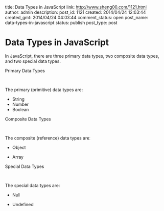 title: Data Types in JavaScript
link: http://www.sheng00.com/1121.html
author: admin
description: 
post_id: 1121
created: 2014/04/24 12:03:44
created_gmt: 2014/04/24 04:03:44
comment_status: open
post_name: data-types-in-javascript
status: publish
post_type: post

# Data Types in JavaScript

In JavaScript, there are three primary data types, two composite data types, and two special data types.

Primary Data Types

 

The primary (primitive) data types are:

  * String 
  * Number 
  * Boolean 

Composite Data Types

 

The composite (reference) data types are:

  * Object

  * Array

Special Data Types

 

The special data types are:

  * Null

  * Undefined